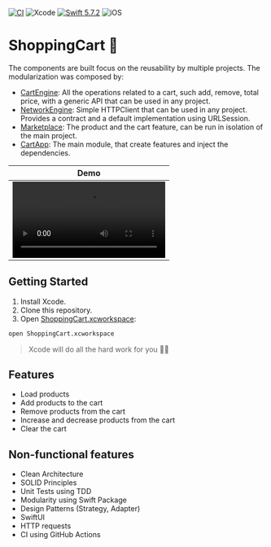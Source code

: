 [![CI](https://github.com/dev-thalizao/shopping-cart-ios/actions/workflows/ci.yml/badge.svg)](https://github.com/dev-thalizao/shopping-cart-ios/actions/workflows/ci.yml)
![Xcode](https://img.shields.io/badge/Xcode-14.2-blue.svg?style=flat)
[![Swift 5.7.2](https://img.shields.io/badge/Swift-5.7.2-orange.svg?style=flat)](https://swift.org)
![iOS](https://img.shields.io/badge/iOS-16.2-red?style=flat)

# ShoppingCart 🛒

The components are built focus on the reusability by multiple projects. The modularization was composed by:

- [CartEngine](./Packages/CartEngine/Sources): All the operations related to a cart, such add, remove, total price, with a generic API that can be used in any project.
- [NetworkEngine](./Packages/NetworkEngine/Sources): Simple HTTPClient that can be used in any project. Provides a contract and a default implementation using URLSession.
- [Marketplace](./Packages/Marketplace/Sources): The product and the cart feature, can be run in isolation of the main project.
- [CartApp](./Apps/CartApp): The main module, that create features and inject the dependencies.

| Demo |
| ---- |
| <video src="https://github.com/dev-thalizao/shopping-cart-ios/assets/6041775/c82d0bd3-9bb6-4a8b-a111-ca62a350c2fb"> |

## Getting Started

1. Install Xcode.
2. Clone this repository.
3. Open [ShoppingCart.xcworkspace](./ShoppingCart.xcworkspace):
```bash
open ShoppingCart.xcworkspace
```
> Xcode will do all the hard work for you 👨‍💻

## Features

- Load products
- Add products to the cart
- Remove products from the cart
- Increase and decrease products from the cart
- Clear the cart

## Non-functional features

- Clean Architecture
- SOLID Principles
- Unit Tests using TDD
- Modularity using Swift Package
- Design Patterns (Strategy, Adapter)
- SwiftUI
- HTTP requests
- CI using GitHub Actions
